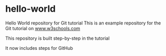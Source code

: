 # hello-world
Hello World repository for Git tutorial
This is an example repository for the Git tutorial on www.w3schools.com

This repository is built step-by-step in the tutorial

It now includes steps for GitHub
